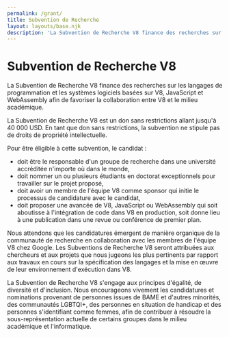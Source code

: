 ```yaml
---
permalink: /grant/
title: Subvention de Recherche
layout: layouts/base.njk
description: 'La Subvention de Recherche V8 finance des recherches sur les langages de programmation et les systèmes logiciels basées sur V8, JavaScript et WebAssembly.'
---
```

# Subvention de Recherche V8

La Subvention de Recherche V8 finance des recherches sur les langages de programmation et les systèmes logiciels basées sur V8, JavaScript et WebAssembly afin de favoriser la collaboration entre V8 et le milieu académique.

La Subvention de Recherche V8 est un don sans restrictions allant jusqu'à 40 000 USD. En tant que don sans restrictions, la subvention ne stipule pas de droits de propriété intellectuelle.

Pour être éligible à cette subvention, le candidat :

- doit être le responsable d'un groupe de recherche dans une université accréditée n'importe où dans le monde,
- doit nommer un ou plusieurs étudiants en doctorat exceptionnels pour travailler sur le projet proposé,
- doit avoir un membre de l'équipe V8 comme sponsor qui initie le processus de candidature avec le candidat,
- doit proposer une avancée de V8, JavaScript ou WebAssembly qui soit aboutisse à l'intégration de code dans V8 en production, soit donne lieu à une publication dans une revue ou conférence de premier plan.

Nous attendons que les candidatures émergent de manière organique de la communauté de recherche en collaboration avec les membres de l'équipe V8 chez Google. Les Subventions de Recherche V8 seront attribuées aux chercheurs et aux projets que nous jugeons les plus pertinents par rapport aux travaux en cours sur la spécification des langages et la mise en œuvre de leur environnement d'exécution dans V8.

La Subvention de Recherche V8 s'engage aux principes d'égalité, de diversité et d'inclusion. Nous encourageons vivement les candidatures et nominations provenant de personnes issues de BAME et d'autres minorités, des communautés LGBTQI+, des personnes en situation de handicap et des personnes s'identifiant comme femmes, afin de contribuer à résoudre la sous-représentation actuelle de certains groupes dans le milieu académique et l'informatique.
